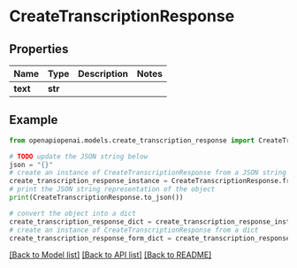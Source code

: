 # CreateTranscriptionResponse


## Properties

Name | Type | Description | Notes
------------ | ------------- | ------------- | -------------
**text** | **str** |  | 

## Example

```python
from openapiopenai.models.create_transcription_response import CreateTranscriptionResponse

# TODO update the JSON string below
json = "{}"
# create an instance of CreateTranscriptionResponse from a JSON string
create_transcription_response_instance = CreateTranscriptionResponse.from_json(json)
# print the JSON string representation of the object
print(CreateTranscriptionResponse.to_json())

# convert the object into a dict
create_transcription_response_dict = create_transcription_response_instance.to_dict()
# create an instance of CreateTranscriptionResponse from a dict
create_transcription_response_form_dict = create_transcription_response.from_dict(create_transcription_response_dict)
```
[[Back to Model list]](../README.md#documentation-for-models) [[Back to API list]](../README.md#documentation-for-api-endpoints) [[Back to README]](../README.md)


